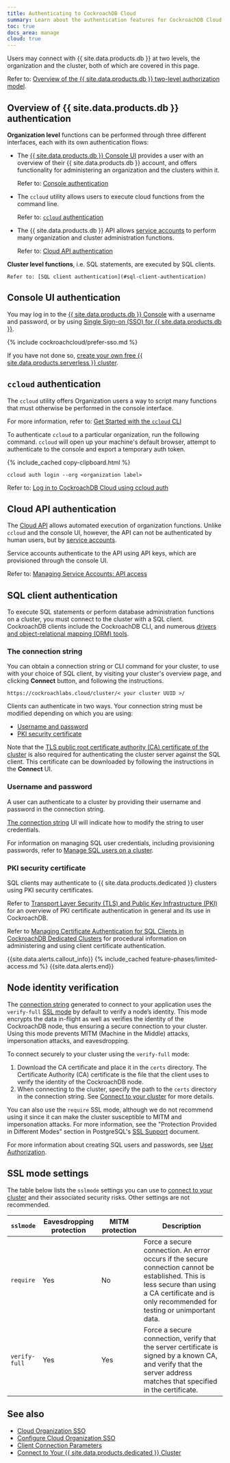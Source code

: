```yaml
---
title: Authenticating to CockroachDB Cloud
summary: Learn about the authentication features for CockroachDB Cloud clusters.
toc: true
docs_area: manage
cloud: true
---
```


Users may connect with {{ site.data.products.db }} at two levels, the organization and the cluster, both of which are covered in this page.

Refer to: [Overview of the {{ site.data.products.db }} two-level authorization model](authorization.html#overview-of-the-cockroachdb-cloud-two-level-authorization-model).

## Overview of {{ site.data.products.db }} authentication

**Organization level** functions can be performed through three different interfaces, each with its own authentication flows:

- The [{{ site.data.products.db }} Console UI](https://cockroachlabs.cloud/) provides a user with an overview of their {{ site.data.products.db }} account, and offers functionality for administering an organization and the clusters within it.

	Refer to: [Console authentication](#console-authentication)

- The `ccloud` utility allows users to execute cloud functions from the command line.

	Refer to: [`ccloud` authentication](#ccloud-authentication)

- The {{ site.data.products.db }} API allows [service accounts](../{{site.versions["stable"]}}/architecture/glossary.html#service-account) to perform many organization and cluster administration functions.

	Refer to: [Cloud API authentication](#cloud-api-authentication)

**Cluster level functions**, i.e. SQL statements, are executed by SQL clients.

	Refer to: [SQL client authentication](#sql-client-authentication)

## Console UI authentication

You may log in to the [{{ site.data.products.db }} Console](https://cockroachlabs.cloud/) with a username and password, or by using [Single Sign-on (SSO) for {{ site.data.products.db }}](cloud-org-sso.html).

{% include cockroachcloud/prefer-sso.md %}

If you have not done so, [create your own free {{ site.data.products.serverless }} cluster](create-a-serverless-cluster.html).

## `ccloud` authentication

The `ccloud` utility offers Organization users a way to script many functions that must otherwise be performed in the console interface.

For more information, refer to: [Get Started with the `ccloud` CLI
](ccloud-get-started.html)

To authenticate `ccloud` to a particular organization, run the following command. `ccloud` will open up your machine's default browser, attempt to authenticate to the console and export a temporary auth token.

{% include_cached copy-clipboard.html %}
~~~shell
ccloud auth login --org <organization label>
~~~

Refer to: [Log in to CockroachDB Cloud using ccloud auth](ccloud-get-started.html#log-in-to-cockroachdb-cloud-using-ccloud-auth)

## Cloud API authentication

The [Cloud API](cloud-api.html) allows automated execution of organization functions. Unlike `ccloud` and the console UI, however, the API can not be authenticated by human users, but by [service accounts](../{{site.versions["stable"]}}/architecture/glossary.html#service-account).

Service accounts authenticate to the API using API keys, which are provisioned through the console UI.

Refer to: [Managing Service Accounts: API access](managing-access.html#api-access)

## SQL client authentication

To execute SQL statements or perform database administration functions on a cluster, you must connect to the cluster with a SQL client. CockroachDB clients include the CockroachDB CLI, and numerous [drivers and object-relational mapping (ORM) tools](../{{site.current_cloud_version}}/install-client-drivers.html).

### The connection string

You can obtain a connection string or CLI command for your cluster, to use with your choice of SQL client, by visiting your cluster's overview page, and clicking **Connect** button, and following the instructions.

`https://cockroachlabs.cloud/cluster/< your cluster UUID >/`

Clients can authenticate in two ways. Your connection string must be modified depending on which you are using:

- [Username and password](#username-and-password)
- [PKI security certificate](#pki-security-certificate)

Note that the [TLS public root certificate authority (CA) certificate of the cluster](../{{site.current_cloud_version}}/security-reference/transport-layer-security.html#certificates-signing-trust-and-authority) is also required for authenticating the cluster server against the SQL client. This certificate can be downloaded by following the instructions in the **Connect** UI.

### Username and password

A user can authenticate to a cluster by providing their username and password in the connection string.

[The connection string](#the-connection-string) UI will indicate how to modify the string to user credentials.

For information on managing SQL user credentials, including provisioning passwords, refer to [Manage SQL users on a cluster](managing-access.html#manage-sql-users-on-a-cluster).

### PKI security certificate

SQL clients may authenticate to {{ site.data.products.dedicated }} clusters using PKI security certificates. 

Refer to [Transport Layer Security (TLS) and Public Key Infrastructure (PKI)](../{{site.versions["stable"]}}/security-reference/transport-layer-security.html) for an overview of PKI certificate authentication in general and its use in CockroachDB.

Refer to [Managing Certificate Authentication for SQL Clients in CockroachDB Dedicated Clusters](client-certs-dedicated.html) for procedural information on administering and using client certificate authentication.

{{site.data.alerts.callout_info}}
{% include_cached feature-phases/limited-access.md %}
{{site.data.alerts.end}}

## Node identity verification

The [connection string](connect-to-your-cluster.html) generated to connect to your application uses the `verify-full` [SSL mode](#ssl-mode-settings) by default to verify a node’s identity. This mode encrypts the data in-flight as well as verifies the identity of the CockroachDB node, thus ensuring a secure connection to your cluster. Using this mode prevents MITM (Machine in the Middle) attacks, impersonation attacks, and eavesdropping.

To connect securely to your cluster using the `verify-full` mode:

1. Download the CA certificate and place it in the `certs` directory. The Certificate Authority (CA) certificate is the file that the client uses to verify the identity of the CockroachDB node.
1. When connecting to the cluster, specify the path to the `certs` directory in the connection string. See [Connect to your cluster](connect-to-your-cluster.html) for more details.

You can also use the `require` SSL mode, although we do not recommend using it since it can make the cluster susceptible to MITM and impersonation attacks. For more information, see the "Protection Provided in Different Modes" section in PostgreSQL's [SSL Support](https://www.postgresql.org/docs/9.4/libpq-ssl.html) document.

For more information about creating SQL users and passwords, see [User Authorization](managing-access.html).

## SSL mode settings

The table below lists the `sslmode` settings you can use to [connect to your cluster](connect-to-your-cluster.html) and their associated security risks. Other settings are not recommended.

`sslmode` | Eavesdropping protection | MITM protection | Description
-------------|------------|------------|------------
`require` | Yes | No | 	Force a secure connection. An error occurs if the secure connection cannot be established. This is less secure than using a CA certificate and is only recommended for testing or unimportant data.
`verify-full` | Yes | Yes | Force a secure connection, verify that the server certificate is signed by a known CA, and verify that the server address matches that specified in the certificate.

## See also

- [Cloud Organization SSO](cloud-org-sso.html)
- [Configure Cloud Organization SSO](configure-cloud-org-sso.html)
- [Client Connection Parameters](../{{site.current_cloud_version}}/connection-parameters.html)
- [Connect to Your {{ site.data.products.dedicated }} Cluster](connect-to-your-cluster.html)
